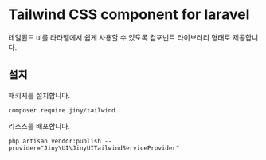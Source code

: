 # Tailwind CSS component for laravel
테일윈드 ui를 라라벨에서 쉽게 사용할 수 있도록 컴포넌트 라이브러리 형태로 제공합니다.

## 설치

패키지를 설치합니다.
```
composer require jiny/tailwind
```

리소스를 배포합니다.
```
php artisan vendor:publish --provider="Jiny\UI\JinyUITailwindServiceProvider"
```
